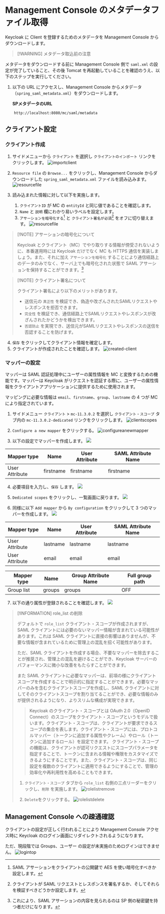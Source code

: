 # Management Console のメタデータファイル取得

Keycloak に Client を登録するためのメタデータを Management Console からダウンロードします。

> [!WARNING] メタデータ取込前の注意
>
メタデータをダウンロードする前に Management Console 側で `saml.xml` の設定が完了していること、その後 Tomcat を再起動していることを確認のうえ、以下のステップを実行してください。

1.  以下の URL にアクセスし、Management Console からメタデータ（`spring_saml_metadata.xml`）をダウンロードします。

	**SPメタデータのURL**
```
	http://localhost:8080/mc/saml/metadata
```

## クライアント設定

### クライアント作成

1.  サイドメニューから `クライアント` を選択し `クライアントのインポート` リンクをクリックします。
    ![importclient](image/setup-client/importclient.png)

2.  `Resource file` の `Browse...` をクリックし、Management Console からダウンロードした `spring_saml_metadata.xml` ファイルを読み込みます。
    ![resourcefile](image/setup-client/resourcefile.png)

3.  読み込まれた情報に対して以下を実施します。
    1.  `クライアントID` が MC の `entityId` と同じ値であることを確認します。
    2.  `Name` と `説明` 欄にわかり易いラベルを設定します。
    3.  `アサーションを暗号化する`[^1] と `クライアント署名が必須`[^2] をオフに切り替えます。
    ![resourcefile](image/setup-client/save-client.png)

[^1]: SAML アサーションをクライアントの公開鍵で AES を使い暗号化すべきか設定します。
[^2]: クライアントが SAML リクエストとレスポンスを署名するか、そしてそれらを検証すべきどうかか設定します。

> [!NOTE] アサーションの暗号化について
> 
> Keycloak とクライアント（MC）でやり取りする情報が傍受されないように、本番運用時には Keycloak だけでなく MC も HTTPS 通信を実装しましょう。また、それに加え `アサーションを暗号化` することにより通信経路上のデータのみでなく、サーバ上でも暗号化された状態で SAML アサーションを保持することができます。[^3]

[^3]: これにより、SAML アサーションの内容を見られるのは SP 側の秘密鍵を持つ者だけになります。

> [!NOTE] クライアント署名について
> 
>クライアント署名により以下のメリットがあります。
> - 送信元の `真正性` を検証でき、偽造や改ざんされたSAMLリクエストやレスポンスを拒否できます。
> - `完全性` を検証でき、通信経路上でSAMLリクエストやレスポンスが改ざんされたかどうかを検出できます。
> - `否認防止` を実現でき、送信元がSAMLリクエストやレスポンスの送信を否認することを防げます。

4.  `保存` をクリックしてクライアント情報を確定します。
5.  クライアントが作成されたことを確認します。
    ![created-client](image/setup-client/created-client.png)

### マッパーの設定

マッパーは SAML 認証処理中にユーザーの属性情報を MC と変換するための機能です。マッパーは Keycloak がリクエストを認証する際に、ユーザーの属性情報をクライアントアプリケーションに提供するために使用されます。

マッピングに必要な情報は `email`、`firstname`、`group`、`lastname` の 4 つが MC により指定されています。

1.  サイドメニュー `クライアント` > `mc-11.3.0.2` を選択し `クライアント・スコープ` タブ内の `mc-11.3.0.2-dedicated` リンクをクリックします。
    ![clientscopes](image/setup-client/clientscopes.png)

2.  `Configure a new mapper` をクリックする。
    ![configureanewmapper](image/setup-client/configureanewmapper.png)

3.  以下の設定でマッパーを作成します。
    ![](image/setup-client/configureanewmapper2.png)

| Mapper type    | Name      | User Attribute | SAML Attribute Name |
| -------------- | --------- | -------------- | ------------------- |
| User Attribute | firstname | firstname      | firstname           |

4.  必要項目を入力し、`保存` します。
    ![](image/setup-client/firstname.png)

5.  `Dedicated scopes` をクリックし、一覧画面に戻ります。
    ![](image/setup-client/backtolist.png)

6.  同様に以下 `Add mapper` から `By configuration` をクリックして 3 つのマッパーを作成します。
    ![](image/setup-client/by-configuration.png)

| Mapper type    | Name     | User Attribute | SAML Attribute Name |
| -------------- | -------- | -------------- | ------------------- |
| User Attribute | lastname | lastname       | lastname            |
| User Attribute | email    | email          | email               |

| Mapper type | Name   | Group Attribute Name | Full group path |
| ----------- | ------ | -------------------- | --------------- |
| Group list  | groups | groups               | OFF             |

7.  以下の通り属性が登録されることを確認します。
    ![](image/setup-client/mapper-list.png)

> [!INFORMATION] role_list の削除
>
>デフォルトで `role_list` クライアント・スコープが作成されますが、SAML クライアントには必要のないマッパー情報が含まれている可能性があります。これは SAML クライアントに直接の影響はありませんが、不要な情報が含まれているために管理上の混乱を招く可能性があります。
> 
>ただ、SAML クライアントを作成する場合、不要なマッパーを除去することが推奨され、管理上の混乱を避けることができ、Keycloak サーバーのパフォーマンスに微小な改善をもたらすことができます。
>
>また SAML クライアントに必要なマッパーは、前項の様にクライアントスコープを作成することで明示的に指定することができます。必要なマッパーのみを含むクライアントスコープを作成し、SAML クライアントに対してそのクライアントスコープを割り当てることができ、必要な情報のみが提供されるようになり、よりスリムな構成が実現できます。
>
> >Keycloak のクライアント・スコープとは
> > OAuth 2.0（OpenID Connect）のスコープをクライアント・スコープというモデルで扱います。クライアント・スコープは、クライアントが要求できるスコープの集合を表します。クライアント・スコープには、プロトコルマッパー（トークンに追加する属性やクレーム）やロール（トークンに追加するロール）を設定できます。
> > クライアント・スコープの機能は、クライアントが認可リクエストにスコープパラメータを指定することで、トークンに含まれる情報や権限をカスタマイズできるようにすることです。また、クライアント・スコープは、同じ設定を複数のクライアントに適用できるようにすることで、管理の効率化や再利用性を高めることもできます。
>
> 1.  `クライアント・スコープ` タブから `role_list` 右側の三点リーダーをクリックし、`削除` を実施します。
> ![rolelistremove](image/setup-client/rolelistremove.png)
> 
> 2.  `Delete`をクリックする。
> ![rolelistdelete](image/setup-client/rolelistdelete.png)

## Management Console への疎通確認

クライアントの設定が正しく行われることにより Management Console アクセス時に Keycloak のログイン画面にリダイレクトされるようになります。

ただ、現段階では Groups、ユーザー の設定が未実施のためログインはできません。
![logintop](image/setup-client/login-top.png)
